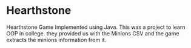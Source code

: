 # Hearthstone
Hearthstone Game Implemented using Java.
This was a project to learn OOP in college. they provided us with the Minions CSV and the game extracts the minions information from it.
